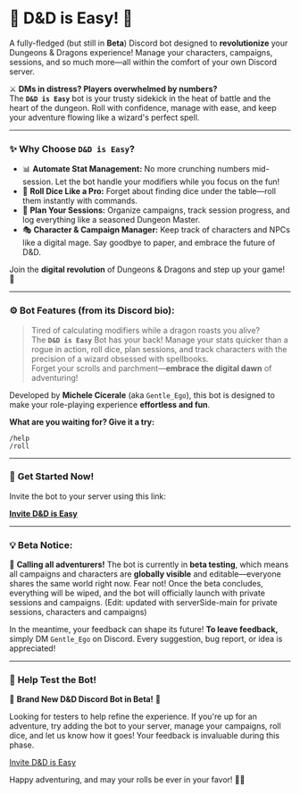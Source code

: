 # 🐉 D&D is Easy! 🎲  
A fully-fledged (but still in **Beta**) Discord bot designed to **revolutionize** your Dungeons & Dragons experience! Manage your characters, campaigns, sessions, and so much more—all within the comfort of your own Discord server.

⚔️ **DMs in distress? Players overwhelmed by numbers?**  
The **`D&D is Easy`** bot is your trusty sidekick in the heat of battle and the heart of the dungeon. Roll with confidence, manage with ease, and keep your adventure flowing like a wizard's perfect spell.

---

### ✨ **Why Choose `D&D is Easy`?**

- 📊 **Automate Stat Management:** No more crunching numbers mid-session. Let the bot handle your modifiers while you focus on the fun!
- 🎲 **Roll Dice Like a Pro:** Forget about finding dice under the table—roll them instantly with commands.
- 📅 **Plan Your Sessions:** Organize campaigns, track session progress, and log everything like a seasoned Dungeon Master.
- 🎭 **Character & Campaign Manager:** Keep track of characters and NPCs like a digital mage. Say goodbye to paper, and embrace the future of D&D.
  
Join the **digital revolution** of Dungeons & Dragons and step up your game! 🚀

---

### ⚙️ **Bot Features** (from its Discord bio):

> Tired of calculating modifiers while a dragon roasts you alive?  
> The **`D&D is Easy`** Bot has your back! Manage your stats quicker than a rogue in action, roll dice, plan sessions, and track characters with the precision of a wizard obsessed with spellbooks.  
> Forget your scrolls and parchment—**embrace the digital dawn** of adventuring!  

Developed by **Michele Cicerale** (aka `Gentle_Ego`), this bot is designed to make your role-playing experience **effortless and fun**.

**What are you waiting for? Give it a try:**

```
/help 
/roll
```

---

### 🚀 **Get Started Now!**

Invite the bot to your server using this link:

**[Invite D&D is Easy](https://discord.com/oauth2/authorize?client_id=1290705754529202268&permissions=8&integration_type=0&scope=bot+applications.commands)**

---

### 💡 **Beta Notice:**

🔮 **Calling all adventurers!** The bot is currently in **beta testing**, which means all campaigns and characters are **globally visible** and editable—everyone shares the same world right now. Fear not! Once the beta concludes, everything will be wiped, and the bot will officially launch with private sessions and campaigns.
(Edit: updated with serverSide-main for private sessions, characters and campaigns)

In the meantime, your feedback can shape its future! **To leave feedback,** simply DM `Gentle_Ego` on Discord. Every suggestion, bug report, or idea is appreciated!

---

### 🧙 **Help Test the Bot!**

🚨 **Brand New D&D Discord Bot in Beta!** 🚨

Looking for testers to help refine the experience. If you're up for an adventure, try adding the bot to your server, manage your campaigns, roll dice, and let us know how it goes! Your feedback is invaluable during this phase.

[Invite D&D is Easy](https://discord.com/oauth2/authorize?client_id=1290705754529202268&permissions=8&integration_type=0&scope=bot+applications.commands)

Happy adventuring, and may your rolls be ever in your favor! 🐉🎲
